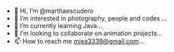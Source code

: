 - 👋 Hi, I’m @marthaescudero
- 👀 I’m interested in photography, people and codes ...
- 🌱 I’m currently learning Java...
- 💞️ I’m looking to collaborate on animation projects...
- 📫 How to reach me mjea3339@gmail.com...

<!---
marthaescudero/marthaescudero is a ✨ special ✨ repository because its `README.md` (this file) appears on your GitHub profile.
You can click the Preview link to take a look at your changes.
--->
